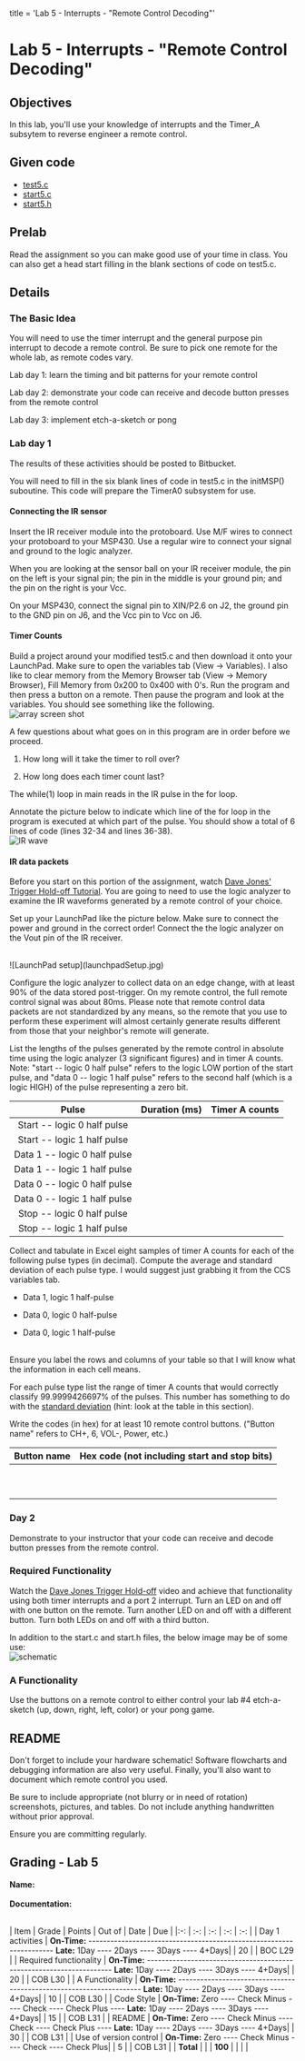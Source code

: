 title = 'Lab 5 - Interrupts - "Remote Control Decoding"'

# Lab 5 - Interrupts - "Remote Control Decoding"

## Objectives

In this lab, you'll use your knowledge of interrupts and the Timer_A subsytem to reverse engineer a remote control.  

## Given code
- [test5.c](test5.c)
- [start5.c](start5.c)
- [start5.h](start5.h)

## Prelab

Read the assignment so you can make good use of your time in class.  You can also get a head start filling in the blank sections of code on test5.c.

## Details

### The Basic Idea

You will need to use the timer interrupt and the general purpose pin interrupt to decode a remote control.  Be sure to pick one remote for the whole lab, as remote codes vary.  

Lab day 1: learn the timing and bit patterns for your remote control
 
Lab day 2: demonstrate your code can receive and decode button presses from the remote control

Lab day 3: implement etch-a-sketch or pong

### Lab day 1

The results of these activities should be posted to Bitbucket.

You will need to fill in the six blank lines of code in test5.c in the initMSP() suboutine.  This code will prepare the TimerA0 subsystem for use.

#### Connecting the IR sensor
Insert the IR receiver module into the protoboard.  Use M/F wires to connect your protoboard to your MSP430. Use a regular wire to connect your signal and ground to the logic analyzer.

When you are looking at the sensor ball on your IR receiver module, the pin on the left is your signal pin; the pin in the middle is your ground pin; and the pin on the right is your Vcc.  

On your MSP430, connect the signal pin to XIN/P2.6 on J2, the ground pin to the GND pin on J6, and the Vcc pin to Vcc on J6.  

#### Timer Counts
Build a project around your modified test5.c and then download it onto your LaunchPad. Make sure to open the variables tab (View -> Variables). I also like to clear memory from the Memory Browser tab (View -> Memory Browser), Fill Memory from 0x200 to 0x400 with 0's. Run the program and then press a button on a remote. Then pause the program and look at the variables. You should see something like the following.
 <br>
![array screen shot](arrayScreenShot.gif)
<br>

A few questions about what goes on in this program are in order before we proceed.

1) How long will it take the timer to roll over?

2) How long does each timer count last?


The while(1) loop in main reads in the IR pulse in the for loop. 

Annotate the picture below to indicate which line of the for loop in the program is executed at which part of the pulse. You should show a total of 6 lines of code (lines 32-34 and lines 36-38).
<br>
![IR wave](irWave.gif)
<br>

#### IR data packets

Before you start on this portion of the assignment, watch [Dave Jones' Trigger Hold-off Tutorial](http://www.youtube.com/watch?v=ta096oBzSac). You are going to need to use the logic analyzer to examine the IR waveforms generated by a remote control of your choice. 

Set up your LaunchPad like the picture below. Make sure to connect the power and ground in the correct order! Connect the the logic analyzer on the Vout pin of the IR receiver.

<br>
![LaunchPad setup](launchpadSetup.jpg)
<br>

Configure the logic analyzer to collect data on an edge change, with at least 90% of the data stored post-trigger.  On my remote control, the full remote control signal was about 80ms. Please note that remote control data packets are not standardized by any means, so the remote that you use to perform these experiment will almost certainly generate results different  from those that your neighbor's remote will generate.

List the lengths of the pulses generated by the remote control in absolute time using the logic analyzer (3 significant figures) and in timer A counts.  Note: "start -- logic 0 half pulse" refers to the logic LOW portion of the start pulse, and "data 0 -- logic 1 half pulse" refers to the second half (which is a logic HIGH) of the pulse representing a zero bit.

| Pulse | Duration (ms)	| Timer A counts |
| :-: | :-: | :-: |
| Start -- logic 0 half pulse | | |
| Start -- logic 1 half pulse | | | 	 
| Data 1 -- logic 0 half pulse | | | 	 
| Data 1 -- logic 1 half pulse | | |	 
| Data 0 -- logic 0 half pulse | | |	 
| Data 0 -- logic 1 half pulse | | |	 
| Stop -- logic 0 half pulse | | | 
| Stop -- logic 1 half pulse | | | |

Collect and tabulate in Excel eight samples of timer A counts for each of the following pulse types (in decimal). Compute the average and standard deviation of each pulse type. I would suggest just grabbing it from the CCS variables tab. 
 
- Data 1, logic 1 half-pulse

- Data 0, logic 0 half-pulse

- Data 0, logic 1 half-pulse

<br>
Ensure you label the rows and columns of your table so that I will know what the information in each cell means.

For each pulse type list the range of timer A counts that would correctly classify 99.9999426697% of the pulses. This number has something to do with the [standard deviation](http://en.wikipedia.org/wiki/Standard_deviation#Rules_for_normally_distributed_data) (hint: look at the table in this section).
<br>

Write the codes (in hex) for at least 10 remote control buttons.  ("Button name" refers to CH+, 6, VOL-, Power, etc.)

| Button name | Hex code (not including start and stop bits) |
| :-: | :-: |
|  | |	 
|  | | 
|  | |	 
|  | | 
|  | |	 
| | | 
| | | 
| | |
| | |
| | | |

### Day 2

Demonstrate to your instructor that your code can receive and decode button presses from the remote control.

### Required Functionality

Watch the [Dave Jones Trigger Hold-off](http://www.youtube.com/watch?v=ta096oBzSac) video and achieve that functionality using both timer interrupts and a port 2 interrupt.  Turn an LED on and off with one button on the remote.  Turn another LED on and off with a different button.  Turn both LEDs on and off with a third button.

In addition to the start.c and start.h files, the below image may be of some use: 
<br>
![schematic](schematic.jpg)
<br>

### A Functionality

Use the buttons on a remote control to either control your lab #4 etch-a-sketch (up, down, right, left, color) or your pong game.


## README

Don't forget to include your hardware schematic!  Software flowcharts and debugging information are also very useful.  Finally, you'll also want to document which remote control you used.

Be sure to include appropriate (not blurry or in need of rotation) screenshots, pictures, and tables.  Do not include anything handwritten without prior approval.  

Ensure you are committing regularly.


## Grading - Lab 5

**Name:**<br>
<br>
**Documentation:**<br>
<br>

| Item | Grade | Points | Out of | Date | Due |
|:-: | :-: | :-: | :-: | :-: |
| Day 1 activities | **On-Time:** -------------------------------------------------------------------- **Late:** 1Day ---- 2Days ---- 3Days ---- 4+Days| | 20 | | BOC L29 |
| Required functionality | **On-Time:** -------------------------------------------------------------------- **Late:** 1Day ---- 2Days ---- 3Days ---- 4+Days| | 20 | | COB L30 |
| A Functionality | **On-Time:** -------------------------------------------------------------------- **Late:** 1Day ---- 2Days ---- 3Days ---- 4+Days| | 10 | | COB L30 |
| Code Style | **On-Time:** Zero ---- Check Minus ---- Check ---- Check Plus ---- **Late:** 1Day ---- 2Days ---- 3Days ---- 4+Days| | 15 | | COB L31 |
| README | **On-Time:** Zero ---- Check Minus ---- Check ---- Check Plus ---- **Late:** 1Day ---- 2Days ---- 3Days ---- 4+Days| | 30 | | COB L31 |
| Use of version control | **On-Time:** Zero ---- Check Minus ---- Check ---- Check Plus| | 5 | | COB L31 |
| **Total** | | | **100** | | | |
